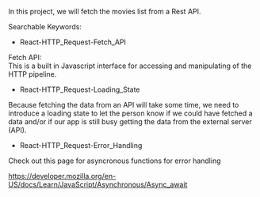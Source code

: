 In this project, we will fetch the movies list from a Rest API.

Searchable Keywords:
- React-HTTP_Request-Fetch_API

Fetch API:  
This is a built in Javascript interface for accessing and manipulating of the HTTP pipeline.

- React-HTTP_Request-Loading_State

Because fetching the data from an API will take some time, we need to introduce a loading state to let the person know if we could have fetched a data and/or if our app is still busy getting the data from the external server (API).

- React-HTTP_Request-Error_Handling

Check out this page for asyncronous functions for error handling

https://developer.mozilla.org/en-US/docs/Learn/JavaScript/Asynchronous/Async_await
